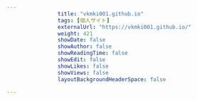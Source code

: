 ---
                title: "vkmki001.github.io"
                tags: [個人サイト]
                externalUrl: "https://vkmki001.github.io/"
                weight: 421
                showDate: false
                showAuthor: false
                showReadingTime: false
                showEdit: false
                showLikes: false
                showViews: false
                layoutBackgroundHeaderSpace: false
                ---

